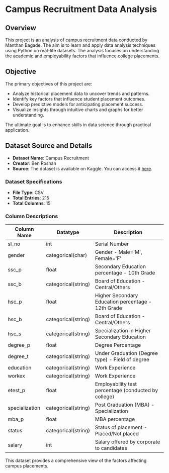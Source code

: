 # Campus Recruitment Data Analysis

## Overview
This project is an analysis of campus recruitment data conducted by Manthan Bagade. The aim is to learn and apply data analysis techniques using Python on real-life datasets. The analysis focuses on understanding the academic and employability factors that influence college placements.

## Objective
The primary objectives of this project are:
- Analyze historical placement data to uncover trends and patterns.
- Identify key factors that influence student placement outcomes.
- Develop predictive models for anticipating placement success.
- Visualize insights through intuitive charts and graphs for better understanding.


The ultimate goal is to enhance skills in data science through practical application.

## Dataset Source and Details
- **Dataset Name**: Campus Recruitment
- **Creator**: Ben Roshan
- **Source**: The dataset is available on Kaggle. You can access it [here](https://www.kaggle.com/datasets/benroshan/factors-affecting-campus-placement/).

### Dataset Specifications
- **File Type**: CSV
- **Total Entries**: 215
- **Total Columns**: 15

### Column Descriptions

| Column Name | Datatype | Description |
|-------------|----------|-------------|
| sl_no       | int      | Serial Number |
| gender      | categorical(char) | Gender - Male='M', Female='F' |
| ssc_p      | float    | Secondary Education percentage - 10th Grade |
| ssc_b      | categorical(string) | Board of Education - Central/Others |
| hsc_p      | float    | Higher Secondary Education percentage - 12th Grade |
| hsc_b      | categorical(string) | Board of Education - Central/Others |
| hsc_s      | categorical(string) | Specialization in Higher Secondary Education |
| degree_p    | float    | Degree Percentage |
| degree_t    | categorical(string) | Under Graduation (Degree type) - Field of degree |
| education   | categorical(string) | Work Experience |
| workex      | categorical(string) | Work Experience |
| etest_p     | float    | Employability test percentage (conducted by college) |
| specialization | categorical(string) | Post Graduation (MBA) - Specialization |
| mba_p       | float    | MBA percentage |
| status      | categorical(string) | Status of placement - Placed/Not placed |
| salary      | int      | Salary offered by corporate to candidates |

This dataset provides a comprehensive view of the factors affecting campus placements.
